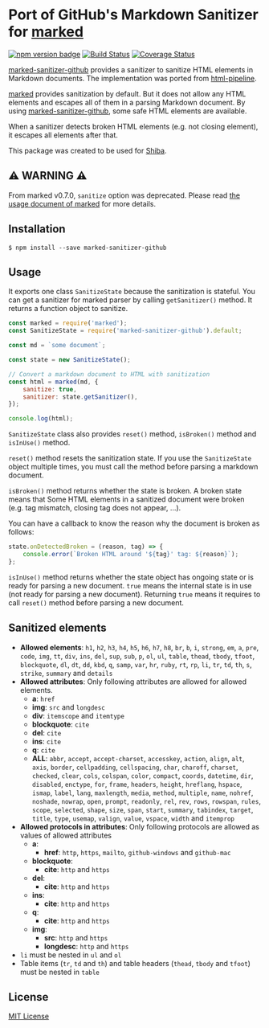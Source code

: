 Port of GitHub's Markdown Sanitizer for [marked][]
==================================================
[![npm version badge][]][npm pacakge]
[![Build Status][]][Travis CI]
[![Coverage Status][]][Codecov]

[marked-sanitizer-github][] provides a sanitizer to sanitize HTML elements in Markdown documents.
The implementation was ported from [html-pipeline](html-pipeline/lib/html/pipeline/sanitization_filter.rb).

[marked][] provides sanitization by default. But it does not allow any HTML elements and escapes
all of them in a parsing Markdown document. By using [marked-sanitizer-github][], some safe
HTML elements are available.

When a sanitizer detects broken HTML elements (e.g. not closing element), it escapes all elements
after that.

This package was created to be used for [Shiba](https://github.com/rhysd/Shiba).

## :warning: WARNING :warning:

From marked v0.7.0, `sanitize` option was deprecated. Please read
[the usage document of marked](https://github.com/markedjs/marked#usage) for more details.

## Installation

```
$ npm install --save marked-sanitizer-github
```

## Usage

It exports one class `SanitizeState` because the sanitization is stateful. You can get a sanitizer
for marked parser by calling `getSanitizer()` method. It returns a function object to sanitize.

```javascript
const marked = require('marked');
const SanitizeState = require('marked-sanitizer-github').default;

const md = `some document`;

const state = new SanitizeState();

// Convert a markdown document to HTML with sanitization
const html = marked(md, {
    sanitize: true,
    sanitizer: state.getSanitizer(),
});

console.log(html);
```

`SanitizeState` class also provides `reset()` method, `isBroken()` method and `isInUse()` method.

`reset()` method resets the sanitization state. If you use the `SanitizeState` object multiple times,
you must call the method before parsing a markdown document.

`isBroken()` method returns whether the state is broken. A broken state means that Some HTML elements in
a sanitized document were broken (e.g. tag mismatch, closing tag does not appear, ...).

You can have a callback to know the reason why the document is broken as follows:

```javascript
state.onDetectedBroken = (reason, tag) => {
    console.error(`Broken HTML around '${tag}' tag: ${reason}`);
};
```

`isInUse()` method returns whether the state object has ongoing state or is ready for parsing a new
document. `true` means the internal state is in use (not ready for parsing a new document).
Returning `true` means it requires to call `reset()` method before parsing a new document.

## Sanitized elements

- **Allowed elements**: `h1`, `h2`, `h3`, `h4`, `h5`, `h6`, `h7`, `h8`, `br`, `b`, `i`, `strong`, `em`, `a`, `pre`, `code`, `img`, `tt`, `div`, `ins`, `del`, `sup`, `sub`, `p`, `ol`, `ul`, `table`, `thead`, `tbody`, `tfoot`, `blockquote`, `dl`, `dt`, `dd`, `kbd`, `q`, `samp`, `var`, `hr`, `ruby`, `rt`, `rp`, `li`, `tr`, `td`, `th`, `s`, `strike`, `summary` and `details`
- **Allowed attributes**: Only following attributes are allowed for allowed elements.
  - **a**: `href`
  - **img**: `src` and `longdesc`
  - **div**: `itemscope` and `itemtype`
  - **blockquote**: `cite`
  - **del**: `cite`
  - **ins**: `cite`
  - **q**: `cite`
  - **ALL**: `abbr`, `accept`, `accept-charset`, `accesskey`, `action`, `align`, `alt`, `axis`, `border`, `cellpadding`, `cellspacing`, `char`, `charoff`, `charset`, `checked`, `clear`, `cols`, `colspan`, `color`, `compact`, `coords`, `datetime`, `dir`, `disabled`, `enctype`, `for`, `frame`, `headers`, `height`, `hreflang`, `hspace`, `ismap`, `label`, `lang`, `maxlength`, `media`, `method`, `multiple`, `name`, `nohref`, `noshade`, `nowrap`, `open`, `prompt`, `readonly`, `rel`, `rev`, `rows`, `rowspan`, `rules`, `scope`, `selected`, `shape`, `size`, `span`, `start`, `summary`, `tabindex`, `target`, `title`, `type`, `usemap`, `valign`, `value`, `vspace`, `width` and `itemprop`
- **Allowed protocols in attributes**: Only following protocols are allowed as values of allowed attributes
  - **a**:
    - **href**: `http`, `https`, `mailto`, `github-windows` and `github-mac`
  - **blockquote**:
    - **cite**: `http` and `https`
  - **del**:
    - **cite**: `http` and `https`
  - **ins**:
    - **cite**: `http` and `https`
  - **q**:
    - **cite**: `http` and `https`
  - **img**:
    - **src**: `http` and `https`
    - **longdesc**: `http` and `https`
- `li` must be nested in `ul` and `ol`
- Table items (`tr`, `td` and `th`) and table headers (`thead`, `tbody` and `tfoot`) must be nested in `table`

## License

[MIT License](LICENSE)

[marked]: https://github.com/markedjs/marked
[marked-sanitizer-github]: https://github.com/rhysd/marked-sanitizer-github
[npm version badge]: https://badge.fury.io/js/marked-sanitizer-github.svg
[npm pacakge]: https://www.npmjs.com/package/marked-sanitizer-github
[Build Status]: https://travis-ci.org/rhysd/marked-sanitizer-github.svg?branch=master
[Travis CI]: https://travis-ci.org/rhysd/marked-sanitizer-github
[Coverage Status]: https://codecov.io/gh/rhysd/marked-sanitizer-github/branch/master/graph/badge.svg
[Codecov]: https://codecov.io/gh/rhysd/marked-sanitizer-github
